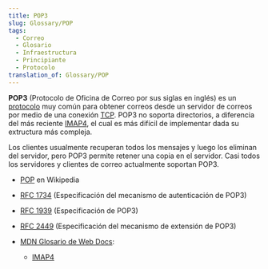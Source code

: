 ```yaml
---
title: POP3
slug: Glossary/POP
tags:
  - Correo
  - Glosario
  - Infraestructura
  - Principiante
  - Protocolo
translation_of: Glossary/POP
---
```

**POP3** (Protocolo de Oficina de Correo por sus siglas en inglés) es un [protocolo](/es/docs/Glossary/Protocol) muy común para obtener correos desde un servidor de correos por medio de una conexión [TCP](/es/docs/Glossary/TCP). POP3 no soporta directorios, a diferencia del más reciente [IMAP4](/es/docs/Glossary/IMAP), el cual es más difícil de implementar dada su extructura más compleja.

Los clientes usualmente recuperan todos los mensajes y luego los eliminan del servidor, pero POP3 permite retener una copia en el servidor. Casi todos los servidores y clientes de correo actualmente soportan POP3.

- [POP](https://es.wikipedia.org/wiki/Protocolo_de_oficina_de_correo) en Wikipedia
- [RFC 1734](https://tools.ietf.org/html/rfc1734) (Especificación del mecanismo de autenticación de POP3)
- [RFC 1939](https://tools.ietf.org/html/rfc1939) (Especificación de POP3)
- [RFC 2449](https://tools.ietf.org/html/rfc2449) (Especificación del mecanismo de extensión de POP3)
- [MDN Glosario de Web Docs](/es/docs/Glossary):

  - [IMAP4](/es/docs/Glossary/IMAP)
